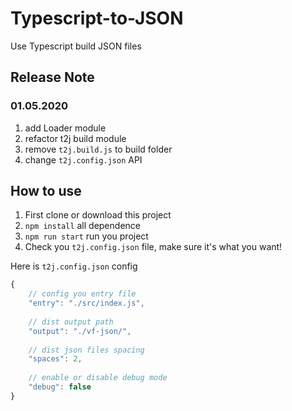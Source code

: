 # Typescript-to-JSON
Use Typescript build JSON files

## Release Note

### 01.05.2020
1. add Loader module
2. refactor t2j build module
3. remove ```t2j.build.js``` to build folder
4. change ```t2j.config.json``` API

## How to use

1. First clone or download this project
2. ```npm install``` all dependence 
3. ```npm run start``` run you project
4. Check you ```t2j.config.json``` file, make sure it's what you want!

Here is ```t2j.config.json``` config 
  ```js
  {
      // config you entry file
      "entry": "./src/index.js",
         
      // dist output path 
      "output": "./vf-json/",
      
      // dist json files spacing
      "spaces": 2,
       
      // enable or disable debug mode
      "debug": false 
  }
```
